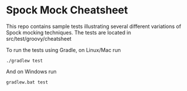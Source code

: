 # Spock Mock Cheatsheet

This repo contains sample tests illustrating several different variations of Spock mocking techniques. The tests are located in src/test/groovy/cheatsheet

To run the tests using Gradle, on Linux/Mac run

    ./gradlew test

And on Windows run

    gradlew.bat test
